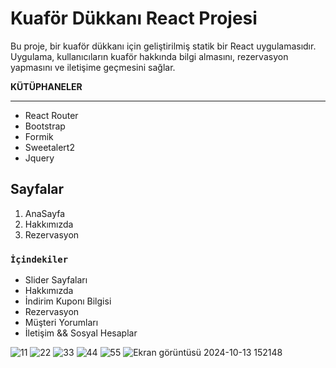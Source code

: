 # Kuaför Dükkanı React Projesi

Bu proje, bir kuaför dükkanı için geliştirilmiş statik bir React uygulamasıdır. Uygulama, kullanıcıların kuaför hakkında bilgi almasını, rezervasyon yapmasını ve iletişime geçmesini sağlar.




**KÜTÜPHANELER**

___


- React Router
- Bootstrap
- Formik
- Sweetalert2
- Jquery



## Sayfalar

1. AnaSayfa
2. Hakkımızda
3. Rezervasyon

### `İçindekiler`

- Slider Sayfaları
- Hakkımızda
- İndirim Kuponı Bilgisi
- Rezervasyon
- Müşteri Yorumları
- İletişim && Sosyal Hesaplar



![11](https://github.com/user-attachments/assets/59df3342-6012-43b6-a818-c9aa24ede8da)
![22](https://github.com/user-attachments/assets/4566b100-812a-43cc-984c-bb800d6ea264)
![33](https://github.com/user-attachments/assets/907058b4-22c7-4807-a08b-96d93887ac51)
![44](https://github.com/user-attachments/assets/b0848e4b-8f88-4e11-a82d-139a5d9320d7)
![55](https://github.com/user-attachments/assets/add2eb4c-4ec6-4f77-85dd-a2870e639a59)
![Ekran görüntüsü 2024-10-13 152148](https://github.com/user-attachments/assets/c084559d-3979-466d-9340-8f89cb11d92c)
